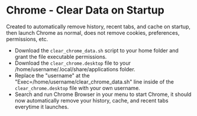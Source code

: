 # Chrome - Clear Data on Startup

Created to automatically remove history, recent tabs, and cache on startup, then launch Chrome as normal, does not remove cookies, preferences, permissions, etc.

- Download the `clear_chrome_data.sh` script to your home folder and grant the file executable permissions.
- Download the `clear_chrome.desktop` file to your /home/username/.local/share/applications folder.
- Replace the "username" at the "Exec=/home/username/clear_chrome_data.sh" line inside of the `clear_chrome.desktop` file with your own username.
- Search and run Chrome Browser in your menu to start Chrome, it should now automatically remove your history, cache, and recent tabs everytime it launches.
